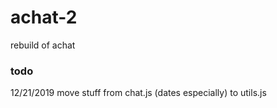 # achat-2
rebuild of achat

### todo
12/21/2019
move stuff from chat.js (dates especially) to utils.js